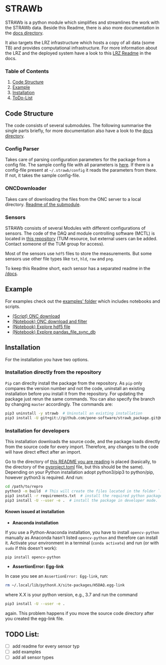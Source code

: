 # STRAWb

STRAWb is a python module which simplifies and streamlines the work with the STRAWb data. Beside this Readme, there is also more documentation in the [docs directory](docs).

It also targets the LRZ infrastructure which hosts a copy of all data (some TB) and provides computational infrastructure.
For more information about the LRZ and the deployed system have a look to this [LRZ Readme](docs/LRZ_Readme.md) in the docs.


### Table of Contents
1. [Code Structure](#code-structure)
2. [Example](#example)
3. [Installation](#installation)
4. [ToDo-List](#todo-list)

## Code Structure
The code consists of several submodules. The following summarise the single parts briefly, for more documentation also have a look to the [docs directory](docs).

### Config Parser
Takes care of parsing configuration parameters for the package from a config file. The sample config file with all parameters is [here](config). If there is a config-file present at `~/.strawb/config` it reads the parameters from there. If not, it takes the sample config-file.

### ONCDownloader
Takes care of downloading the files from the ONC server to a local directory. [Readme of the submodule](docs/ONC_Readme.md).

### Sensors
STRAWb consists of several Modules with different configurations of sensors. The code of the DAQ and module controlling software (MCTL) is located in [this repository](https://gitlab.lrz.de/strawb/mctl) (TUM resource, but external users can be added. Contact someone of the TUM group for access). 

Most of the sensors use `hdf5` files to store the measurements. But some sensors use other file types like `txt`, `hld`, `raw` and `png`.

To keep this Readme short, each sensor has a separated readme in the [/docs](/docs).



## Example
For examples check out the [examples' folder](examples) which includes notebooks and scripts.
- [(Script) ONC download](examples/basic_onc_download.py)
- [(Notebook) ONC download and filter](examples/ONC_Downloader_Example.ipynb)
- [(Notebook) Explore hdf5 file](examples/explore_hdf5_file.ipynb)
- [(Notebook) Explore pandas_file_sync_db](examples/explore_pandas_file_sync_db.ipynb)

## Installation
For the installation you have two options.
### Installation directly from the repository
`Pip` can direclty install the package from the repository. As `pip` only compares the version number and not the code, uninstall an existing installation before you install it from the repository. For updating the package just rerun the same commands. You can also specify the branch by changing `master` accordingly. The commands are:
```bash
pip3 uninstall -y strawb  # Uninstall an existing installation
pip3 install -U git+git://github.com/pone-software/strawb_package.git@master  # Install it from the repro
```
### Installation for developers
This installation downloads the source code, and the package loads directly from the source code for every import. Therefore, any changes to the code will have direct effect after an import.

Go to the directory of [this README you are reading](README.md) is placed (basically, to the directory of the [pyproject.toml](pyproject.toml) file, but this should be the same). Depending on your Python installation adopt python3/pip3 to python/pip, however python3 is required. And run:
```bash
cd /path/to/repro
python3 -m build  # This will create the files located in the folder `.egg-info`
pip3 install -r requirements.txt  # install the required python packages
pip3 install -U --user -e .  # install the package in developer mode.
```
#### Known issued at installation
- **Anaconda installation**

If you use a Python-Anaconda installation, you have to install `opencv-python` manually as Anaconda hasn't listed `opencv-python` and therefore can install it.
Activate your environment in a terminal (`conda activate`) and run (or with `sudo` if this doesn't work):
```bash
pip install opencv-python
```

- **AssertionError: Egg-link**

In case you see an `AssertionError: Egg-link`, run:
```bash
rm ~/.local/lib/pythonX.X/site-packages/H5DAQ.egg-link
```
where X.X is your python version, e.g., 3.7 and run the command
```bash
pip3 install -U --user -e .
```
again.
This problem happens if you move the source code directory after you created the egg-link file.

## TODO List:
* [ ] add readme for every sensor typ
* [ ] add examples
* [ ] add all sensor types
